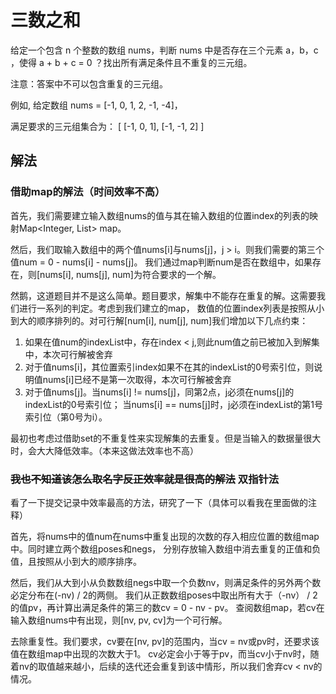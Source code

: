 # 三数之和
给定一个包含 n 个整数的数组 nums，判断 nums 中是否存在三个元素 a，b，c ，使得 a + b + c = 0 ？找出所有满足条件且不重复的三元组。

注意：答案中不可以包含重复的三元组。

例如, 给定数组 nums = [-1, 0, 1, 2, -1, -4]，

满足要求的三元组集合为：
[
  [-1, 0, 1],
  [-1, -1, 2]
]
## 解法
### 借助map的解法（时间效率不高）
首先，我们需要建立输入数组nums的值与其在输入数组的位置index的列表的映射Map<Integer, List<Integer>> map。

然后，我们取输入数组中的两个值nums[i]与nums[j]，j > i。则我们需要的第三个值num = 0 - nums[i] - nums[j]。
我们通过map判断num是否在数组中，如果存在，则[nums[i], nums[j], num]为符合要求的一个解。

然鹅，这道题目并不是这么简单。题目要求，解集中不能存在重复的解。这需要我们进行一系列的判定。考虑到我们建立的map，
数值的位置index列表是按照从小到大的顺序排列的。对可行解[num[i], num[j], num]我们增加以下几点约束：
1. 如果在值num的indexList中，存在index < j,则此num值之前已被加入到解集中，本次可行解被舍弃
2. 对于值nums[i]，其位置索引index如果不在其的indexList的0号索引位，则说明值nums[i]已经不是第一次取得，本次可行解被舍弃
3. 对于值nums[j]。当nums[i] != nums[j]，同第2点，j必须在nums[j]的indexList的0号索引位；
    当nums[i] == nums[j]时，j必须在indexList的第1号索引位（第0号为i）。

最初也考虑过借助set的不重复性来实现解集的去重复。但是当输入的数据量很大时，会大大降低效率。（本来这做法效率也不高） 

### ~~我也不知道该怎么取名字反正效率就是很高的解法~~ 双指针法
看了一下提交记录中效率最高的方法，研究了一下（具体可以看我在里面做的注释）

首先，将nums中的值num在nums中重复出现的次数的存入相应位置的数组map中。同时建立两个数组poses和negs，
分别存放输入数组中消去重复的正值和负值，且按照从小到大的顺序排序。

然后，我们从大到小从负数数组negs中取一个负数nv，则满足条件的另外两个数必定分布在(-nv) / 2的两侧。
我们从正数数组poses中取出所有大于（-nv） / 2的值pv，再计算出满足条件的第三的数cv = 0 - nv - pv。
查阅数组map，若cv在输入数组nums中有出现，则[nv, pv, cv]为一个可行解。

去除重复性。我们要求，cv要在[nv, pv]的范围内，当cv = nv或pv时，还要求该值在数组map中出现的次数大于1。
cv必定会小于等于pv，而当cv小于nv时，随着nv的取值越来越小，后续的迭代还会重复到该中情形，所以我们舍弃cv < nv的情况。


